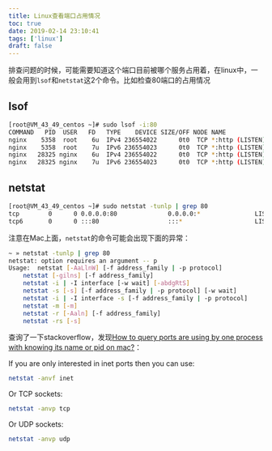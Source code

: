 ```yaml
---
title: Linux查看端口占用情况
toc: true
date: 2019-02-14 23:10:41
tags: ['linux']
draft: false
---
```


排查问题的时候，可能需要知道这个端口目前被哪个服务占用着，在linux中，一般会用到`lsof`和`netstat`这2个命令。比如检查80端口的占用情况

## lsof

```bash
[root@VM_43_49_centos ~]# sudo lsof -i:80
COMMAND   PID  USER   FD   TYPE    DEVICE SIZE/OFF NODE NAME
nginx    5358  root    6u  IPv4 236554022      0t0  TCP *:http (LISTEN)
nginx    5358  root    7u  IPv6 236554023      0t0  TCP *:http (LISTEN)
nginx   28325 nginx    6u  IPv4 236554022      0t0  TCP *:http (LISTEN)
nginx   28325 nginx    7u  IPv6 236554023      0t0  TCP *:http (LISTEN)
```

## netstat

```bash
[root@VM_43_49_centos ~]# sudo netstat -tunlp | grep 80
tcp        0      0 0.0.0.0:80              0.0.0.0:*               LISTEN      5358/nginx: master
tcp6       0      0 :::80                   :::*                    LISTEN      5358/nginx: master
```

注意在Mac上面，`netstat`的命令可能会出现下面的异常：

```bash
~ » netstat -tunlp | grep 80
netstat: option requires an argument -- p
Usage:	netstat [-AaLlnW] [-f address_family | -p protocol]
	netstat [-gilns] [-f address_family]
	netstat -i | -I interface [-w wait] [-abdgRtS]
	netstat -s [-s] [-f address_family | -p protocol] [-w wait]
	netstat -i | -I interface -s [-f address_family | -p protocol]
	netstat -m [-m]
	netstat -r [-Aaln] [-f address_family]
	netstat -rs [-s]
```

查询了一下stackoverflow，发现[How to query ports are using by one process with knowing its name or pid on mac?](https://stackoverflow.com/questions/36443485/how-to-query-ports-are-using-by-one-process-with-knowing-its-name-or-pid-on-mac)：

If you are only interested in inet ports then you can use:

```bash
netstat -anvf inet
```

Or TCP sockets:

```bash
netstat -anvp tcp
```

Or UDP sockets:

```bash
netstat -anvp udp
```
